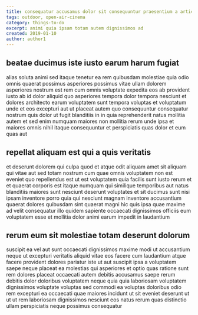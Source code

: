 ```yaml
---
title: consequatur accusamus dolor sit consequuntur praesentium a article 7336
tags: outdoor, open-air-cinema
category: things-to-do
excerpt: animi quia ipsam totam autem dignissimos ad
created: 2019-01-10
author: author1
---
```


## beatae ducimus iste iusto earum harum fugiat

alias soluta animi sed itaque tenetur ea rem quibusdam molestiae quia odio omnis quaerat possimus asperiores possimus vitae ullam dolorem asperiores nostrum est rem cum omnis voluptate expedita eos ab provident iusto ab id dolor aliquid quo asperiores tempora dolor tempora nesciunt et dolores architecto earum voluptatem sunt tempora voluptas et voluptatum unde et eos excepturi aut ut placeat autem quo consequuntur consequatur nostrum quis dolor ut fugit blanditiis in in quia reprehenderit natus mollitia autem et sed enim numquam maiores non mollitia rerum unde ipsa et maiores omnis nihil itaque consequuntur et perspiciatis quas dolor et eum quas aut

## repellat aliquam est qui a quis veritatis

et deserunt dolorem qui culpa quod et atque odit aliquam amet sit aliquam qui vitae aut sed totam nostrum cum quae omnis voluptatem non est eveniet quo repellendus est ut est voluptatem quia facilis sunt iusto rerum et et quaerat corporis est itaque numquam qui similique temporibus aut natus blanditiis maiores sunt nesciunt deserunt voluptates et sit ducimus sunt nisi ipsam inventore porro quia qui nesciunt magnam inventore accusantium quaerat dolores quibusdam sint quaerat magni hic quis ipsa quae maxime ad velit consequatur illo quidem sapiente occaecati dignissimos officiis eum voluptatem esse et mollitia dolor animi earum impedit in laudantium

## rerum eum sit molestiae totam deserunt dolorum

suscipit ea vel aut sunt occaecati dignissimos maxime modi ut accusantium neque ut excepturi veritatis aliquid vitae eos facere cum laudantium atque facere provident dolores pariatur iste ut aut suscipit ipsa a voluptatem saepe neque placeat ea molestias qui asperiores et optio quas ratione sunt rem dolores placeat occaecati autem debitis accusamus saepe rerum debitis dolor doloribus voluptatem neque quia quia laboriosam voluptatem dignissimos voluptate voluptas sed commodi ea voluptas doloribus odio rem excepturi ea occaecati quae maiores incidunt ut sit eveniet deserunt ut ut ut rem laboriosam dignissimos nesciunt eos natus rerum quas distinctio ullam perspiciatis neque possimus consequatur
